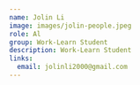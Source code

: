 ```yaml
---
name: Jolin Li
image: images/jolin-people.jpeg
role: Al
group: Work-Learn Student 
description: Work-Learn Student
links:
  email: jolinli2000@gmail.com
---
```


